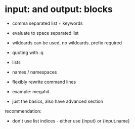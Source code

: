 # input: and output: blocks

- comma separated list + keywords
- evaluate to space separated list
- wildcards can be used, no wildcards. prefix required
- quoting with :q

- lists
- names / namespaces

- flexibly rewrite command lines
- example: megahit

- just the basics, also have advanced section

recommendation:
- don't use list indices - either use {input} or {input.name}

